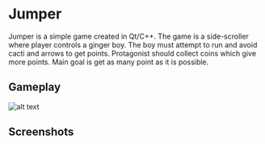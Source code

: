 # Jumper
Jumper is a simple game created in Qt/C++. The game is a side-scroller where player controls
a ginger boy. The boy must attempt to run and avoid cacti and arrows to get points. 
Protagonist should collect coins which give more points. Main goal is get as many point as it is possible.
## Gameplay
![alt text](https://user-images.githubusercontent.com/28188300/100883739-f7ba4400-34b0-11eb-8f50-d89d73c7ea6a.gif)
## Screenshots
